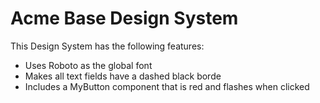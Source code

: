 # Acme Base Design System

This Design System has the following features:

- Uses Roboto as the global font
- Makes all text fields have a dashed black borde
- Includes a MyButton component that is red and flashes when clicked
